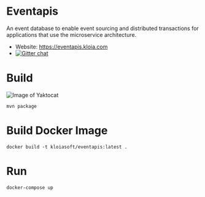 # Eventapis
An event database to enable event sourcing and distributed transactions for applications that use the microservice architecture.

- Website: https://eventapis.kloia.com
- [![Gitter chat](https://badges.gitter.im/hashicorp-terraform/Lobby.png)](https://gitter.im/eventapis/Lobby)

# Build
![Image of Yaktocat](https://travis-ci.org/kloiasoft/eventapis.svg?branch=master)
```
mvn package
```

# Build Docker Image
```
docker build -t kloiasoft/eventapis:latest .
```

# Run
```
docker-compose up
```

